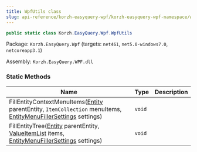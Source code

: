 ```yaml
---
title: WpfUtils class
slug: api-reference/korzh-easyquery-wpf/korzh-easyquery-wpf-namespace/wpfutils-class
---
```

```csharp
public static class Korzh.EasyQuery.Wpf.WpfUtils

```
Package: `Korzh.EasyQuery.Wpf` (targets: `net461`, `net5.0-windows7.0`, `netcoreapp3.1`)

Assembly: `Korzh.EasyQuery.WPF.dll`

### Static Methods

| Name | Type | Description | 
| --- | --- | --- | 
| FillEntityContextMenuItems([Entity](api-reference/korzh-easyquery/korzh-easyquery-namespace/entity-class) parentEntity, `ItemCollection` menuItems, [EntityMenuFillerSettings](api-reference/korzh-easyquery-wpf/korzh-easyquery-wpf-namespace/entitymenufillersettings-class) settings) | `void` |  | 
| FillEntityTree([Entity](api-reference/korzh-easyquery/korzh-easyquery-namespace/entity-class) parentEntity, [ValueItemList](api-reference/korzh-easyquery-wpf/korzh-easyquery-wpf-namespace/valueitemlist-class) items, [EntityMenuFillerSettings](api-reference/korzh-easyquery-wpf/korzh-easyquery-wpf-namespace/entitymenufillersettings-class) settings) | `void` |  |